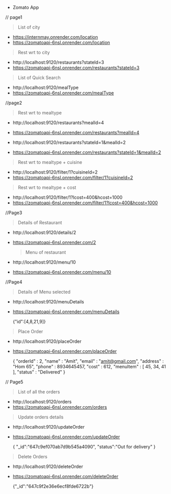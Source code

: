 - Zomato App

// page1

> List of city

- https://internmay.onrender.com/location
- https://zomatoapi-6nsl.onrender.com/location

> Rest wrt to city

- http://localhost:9120/restaurants?stateId=3
- https://zomatoapi-6nsl.onrender.com/restaurants?stateId=3

> List of Quick Search

- http://localhost:9120/mealType
- https://zomatoapi-6nsl.onrender.com/mealType

//page2

> Rest wrt to mealtype

- http://localhost:9120/restaurants?mealId=4
- https://zomatoapi-6nsl.onrender.com/restaurants?mealId=4

- http://localhost:9120/restaurants?stateId=1&mealId=2
- https://zomatoapi-6nsl.onrender.com/restaurants?stateId=1&mealId=2

> Rest wrt to mealtype + cuisine

- http://localhost:9120/filter/1?cuisineId=2
- https://zomatoapi-6nsl.onrender.com/filter/1?cuisineId=2

> Rest wrt to mealtype + cost

- http://localhost:9120/filter/1?lcost=400&hcost=1000
- https://zomatoapi-6nsl.onrender.com/filter/1?lcost=400&hcost=1000

//Page3

> Details of Restaurant

- http://localhost:9120/details/2
- https://zomatoapi-6nsl.onrender.com/2

  > Menu of restaurant

- http://localhost:9120/menu/10
- https://zomatoapi-6nsl.onrender.com/menu/10

//Page4

> Details of Menu selected

- http://localhost:9120/menuDetails
- https://zomatoapi-6nsl.onrender.com/menuDetails

  {"id":[4,8,21,9]}

> Place Order

- http://localhost:9120/placeOrder
- https://zomatoapi-6nsl.onrender.com/placeOrder

  {
  "orderId" : 2,
  "name" : "Amit",
  "email" : "amit@gmail.com",
  "address" : "Hom 65",
  "phone" : 8934645457,
  "cost" : 612,
  "menuItem" : [
  45,
  34,
  41
  ],
  "status" : "Delivered"
  }

// Page5

> List of all the orders

- http://localhost:9120/orders
- https://zomatoapi-6nsl.onrender.com/orders

> Update orders details

- http://localhost:9120/updateOrder
- https://zomatoapi-6nsl.onrender.com/updateOrder

  {
  "\_id":"647c9ef070ab7d9b545a4090",
  "status":"Out for delivery"
  }

> Delete Orders

- http://localhost:9120/deleteOrder
- https://zomatoapi-6nsl.onrender.com/deleteOrder

  {"\_id":"647c9f2e36e6ecf8fde6722b"}
